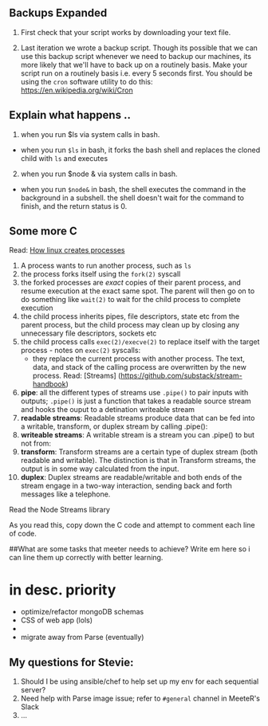 ## Backups Expanded

1. First check that your script works by downloading your text file.

2. Last iteration we wrote a backup script. Though its possible that we can use this backup script whenever we need to backup our machines, its more likely that we'll have to back up on a routinely basis. Make your script run on a routinely basis i.e. every 5 seconds first. You should be using the `cron` software utility to do this: https://en.wikipedia.org/wiki/Cron

## Explain what happens ..
1. when you run $ls via system calls in bash. 
  - when you run `$ls` in bash, it forks the bash shell and replaces the cloned child with `ls` and executes 

2. when you run $node & via system calls in bash.
  - when you run `$node&` in bash, the shell executes the command in the background in a subshell. the shell doesn't wait for the command to finish, and the return status is 0. 

## Some more C
Read: [How linux creates processes](https://brandonwamboldt.ca/how-linux-creates-processes-1528/)
  1. A process wants to run another process, such as `ls`
  2. the process forks itself using the `fork(2)` syscall 
  3. the forked processes are _exact_ copies of their parent process, and resume execution at the exact same spot. The parent will then go on to do something like `wait(2)` to wait for the child process to complete execution
  4. the child process inherits pipes, file descriptors, state etc from the parent process, but the child process may clean up by closing any unnecessary file descriptors, sockets etc
  5. the child process calls `exec(2)/execve(2)` to replace itself with the target process
    - notes on `exec(2)` syscalls: 
      * they replace the current process with another process. The text, data, and stack of the calling process are overwritten by the new process. 
Read: [Streams] (https://github.com/substack/stream-handbook)
  1. __pipe__: all the different types of streams use `.pipe()` to pair inputs with outputs; `.pipe()` is just a function that takes a readable source stream and hooks the ouput to a detination writeable stream
  2. __readable streams__: Readable streams produce data that can be fed into a writable, transform, or duplex stream by calling .pipe():
  3. __writeable streams__: A writable stream is a stream you can .pipe() to but not from:
  4. __transform__: Transform streams are a certain type of duplex stream (both readable and writable). The distinction is that in Transform streams, the output is in some way calculated from the input.
  5. __duplex__: Duplex streams are readable/writable and both ends of the stream engage in a two-way interaction, sending back and forth messages like a telephone. 
  
Read the Node Streams library

As you read this, copy down the C code and attempt to comment each line of code.

##What are some tasks that meeter needs to achieve?
Write em here so i can line them up correctly with better learning.

# in desc. priority
- optimize/refactor mongoDB schemas
- CSS of web app (lols)
- 
- migrate away from Parse (eventually)

## My questions for Stevie:
1. Should I be using ansible/chef to help set up my env for each sequential server?
2. Need help with Parse image issue; refer to `#general` channel in MeeteR's Slack
3. ...

